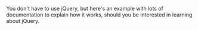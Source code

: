 You don't have to use jQuery, but here's an example with lots of documentation to explain how it works, should you be interested in learning about jQuery.
